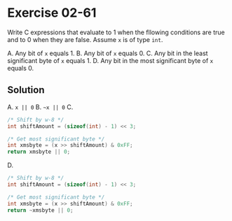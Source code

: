 # Exercise 02-61

Write C expressions that evaluate to 1 when the fllowing conditions are true and to 0
when they are false. Assume `x` is of type `int`.

A. Any bit of `x` equals 1.
B. Any bit of `x` equals 0.
C. Any bit in the least significant byte of `x` equals 1.
D. Any bit in the most significant byte of `x` equals 0.

## Solution

A. `x || 0`
B. `~x || 0`
C.

```c
/* Shift by w-8 */
int shiftAmount = (sizeof(int) - 1) << 3;

/* Get most significant byte */
int xmsbyte = (x >> shiftAmount) & 0xFF;
return xmsbyte || 0;
```

D.

```c
/* Shift by w-8 */
int shiftAmount = (sizeof(int) - 1) << 3;

/* Get most significant byte */
int xmsbyte = (x >> shiftAmount) & 0xFF;
return ~xmsbyte || 0;
```
